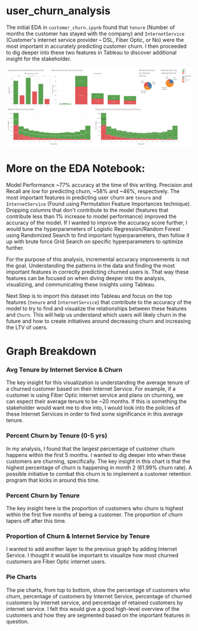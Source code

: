 # user_churn_analysis

The initial EDA in `customer_churn.ipynb` found that `tenure` (Number of months the customer has stayed with the company) and `InternetService` (Customer's internet service provider – DSL, Fiber Optic, or No) were the most important in accurately predicting customer churn. I then proceeded to dig deeper into these two features in Tableau to discover additional insight for the stakeholder. 

![Dashboard](/assets/dashboard.png?raw=true "Dashboard")

# More on the EDA Notebook:
Model Performance ~77% accuracy at the time of this writing. Precision and Recall are low for predicting churn, ~58% and ~46%, respectively. The most important features in predicting user churn are `tenure` and `InternetService` (Found using Permutation Feature Importances technique). Dropping columns that don't contribute to the model (features that contribute less than 1% increase to model performance) improved the accuracy of the model. If I wanted to improve the accuracy score further, I would tune the hyperparameters of Logistic Regression/Random Forest using Randomized Search to find important hyperparameters, then follow it up with brute force Grid Search on specific hyperparameters to optimize further.

For the purpose of this analysis, incremental accuracy improvements is not the goal. Understanding the patterns in the data and finding the most important features in correctly predicting churned users is. That way these features can be focused on when diving deeper into the analysis, visualizing, and communicating these insights using Tableau.

Next Step is to import this dataset into Tableau and focus on the top features (`tenure` and `InternetService`) that contribute to the accuracy of the model to try to find and visualize the relationships between these features and `Churn`. This will help us understand which users will likely churn in the future and how to create initiatives around decreasing churn and increasing the LTV of users.

# Graph Breakdown

### Avg Tenure by Internet Service & Churn
The key insight for this visualization is understanding the average tenure of a churned customer based on their Internet Service. For example, if a customer is using Fiber Optic internet service and plans on churning, we can expect their average tenure to be ~20 months. If this is something the stakeholder would want me to dive into, I would look into the policies of these Internet Services in order to find some significance in this average tenure. 

### Percent Churn by Tenure (0-5 yrs)
In my analysis, I found that the largest percentage of customer churn happens within the first 5 months. I wanted to dig deeper into when these customers are churning, specifically. The key insight in this chart is that the highest percentage of churn is happening in month 2 (61.99% churn rate). A possible initiative to combat this churn is to implement a customer retention program that kicks in around this time.

### Percent Churn by Tenure
The key insight here is the proportion of customers who churn is highest within the first five months of being a customer. The proportion of churn tapers off after this time. 

### Proportion of Churn & Internet Service by Tenure
I wanted to add another layer to the previous graph by adding Internet Service. I thought it would be important to visualize how most churned customers are Fiber Optic internet users. 

### Pie Charts
The pie charts, from top to bottom, show the percentage of customers who churn, percentage of customers by Internet Service, percentage of churned customers by internet service, and percentage of retained customers by internet service. I felt this would give a good high-level overview of the customers and how they are segmented based on the important features in question.
